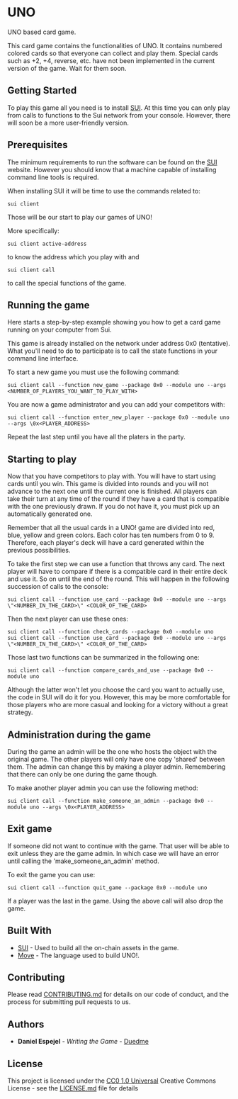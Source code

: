 # UNO

UNO based card game.

This card game contains the functionalities of UNO. It contains numbered colored cards so that everyone can collect and play them. Special cards such as +2, +4, reverse, etc. have not been implemented in the current version of the game. Wait for them soon.

## Getting Started

To play this game all you need is to install [SUI](https://docs.sui.io/build/install). At this time you can only play from calls to functions to the Sui network from your console. However, there will soon be a more user-friendly version.

## Prerequisites

The minimum requirements to run the software can be found on the [SUI](https://docs.sui.io/build/install)  website. However you should know that a machine capable of installing command line tools is required.

When installing SUI it will be time to use the commands related to:

    sui client

Those will be our start to play our games of UNO!

More specifically:

    sui client active-address

to know the address which you play with and

    sui client call

to call the special functions of the game.    

## Running the game

Here starts a step-by-step example showing you how to get a card game running on your computer from Sui.

This game is already installed on the network under address 0x0 (tentative). What you'll need to do to participate is to call the state functions in your command line interface.

To start a new game you must use the following command:

    sui client call --function new_game --package 0x0 --module uno --args <NUMBER_OF_PLAYERS_YOU_WANT_TO_PLAY_WITH>

You are now a game administrator and you can add your competitors with:

    sui client call --function enter_new_player --package 0x0 --module uno --args \0x<PLAYER_ADDRESS>

Repeat the last step until you have all the platers in the party.


## Starting to play

Now that you have competitors to play with. You will have to start using cards until you win. This game is divided into rounds and you will not advance to the next one until the current one is finished. All players can take their turn at any time of the round if they have a card that is compatible with the one previously drawn. If you do not have it, you must pick up an automatically generated one.

Remember that all the usual cards in a UNO! game are divided into red, blue, yellow and green colors. Each color has ten numbers from 0 to 9. Therefore, each player's deck will have a card generated within the previous possibilities.

To take the first step we can use a function that throws any card. The next player will have to compare if there is a compatible card in their entire deck and use it. So on until the end of the round.
This will happen in the following succession of calls to the console:

    sui client call --function use_card --package 0x0 --module uno --args \"<NUMBER_IN_THE_CARD>\" <COLOR_OF_THE_CARD>

Then the next player can use these ones:

    sui client call --function check_cards --package 0x0 --module uno
    sui client call --function use_card --package 0x0 --module uno --args \"<NUMBER_IN_THE_CARD>\" <COLOR_OF_THE_CARD>

Those last two functions can be summarized in the following one:

    sui client call --function compare_cards_and_use --package 0x0 --module uno

Although the latter won't let you choose the card you want to actually use, the code in SUI will do it for you. However, this may be more comfortable for those players who are more casual and looking for a victory without a great strategy.

## Administration during the game

During the game an admin will be the one who hosts the object with the original game. The other players will only have one copy 'shared' between them. The admin can change this by making a player admin. Remembering that there can only be one during the game though.

To make another player admin you can use the following method:

    sui client call --function make_someone_an_admin --package 0x0 --module uno --args \0x<PLAYER_ADDRESS>

## Exit game

If someone did not want to continue with the game. That user will be able to exit unless they are the game admin. In which case we will have an error until calling the 'make_someone_an_admin' method.

To exit the game you can use:

    sui client call --function quit_game --package 0x0 --module uno

If a player was the last in the game. Using the above call will also drop the game.

## Built With

  - [SUI](https://sui.io/) - Used to build all the on-chain assets in the game.
  - [Move](https://github.com/MystenLabs/awesome-move) - The language used to build UNO!.

## Contributing

Please read [CONTRIBUTING.md](CONTRIBUTING.md) for details on our code
of conduct, and the process for submitting pull requests to us.


## Authors

  - **Daniel Espejel** - *Writing the Game* -
    [Duedme](https://github.com/Duedme)

## License

This project is licensed under the [CC0 1.0 Universal](LICENSE.md)
Creative Commons License - see the [LICENSE.md](LICENSE.md) file for
details
